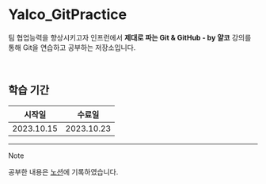 # Yalco_GitPractice

팀 협업능력을 향상시키고자 인프런에서 **제대로 파는 Git & GitHub - by 얄코** 강의를 통해 
Git을 연습하고 공부하는 저장소입니다. 

<br>

## 학습 기간  

| 시작일 | 수료일 |
| ----------- | ----------- |
| 2023.10.15 | 2023.10.23 |

<hr>

> [!NOTE]
> 공부한 내용은 <a href='https://soapy-evening-7db.notion.site/git-github-0d910fa7072d44469e8c22e5f5beea87?pvs=4'>노션</a>에 기록하였습니다. 
